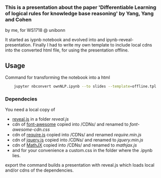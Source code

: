 ### This is a presentation about the paper 'Differentiable Learning of logical rules for knowledge base reasoning' by Yang, Yang and Cohen 
by me, for WS1718 @ unibonn

It started as iypnb notebook and evolved into and ipynb-reveal-presentation. Finally I had to write my own template to include local cdns into the converted html file, for using the presentation offline.

## Usage

Command for transforming the notebook into a html

```bash
    jupyter nbconvert ownNLP.ipynb --to slides --template=offline.tpl
```

### Dependecies

You need a local copy of 
* [reveal.js](https://github.com/hakimel/reveal.js/) in a folder *reveal.js*
* cdn of [font-awesome](https://cdnjs.cloudflare.com/ajax/libs/font-awesome/4.1.0/css/font-awesome.css) copied into /CDNs/ and renamed to *font-awesome-cdn.css*
* cdn of [require.js](https://cdnjs.cloudflare.com/ajax/libs/require.js/2.1.10/require.min.js) copied into /CDNs/ and renamed *require.min.js*
* cdn of [jquery.js](https://cdnjs.cloudflare.com/ajax/libs/jquery/2.0.3/jquery.min.js) copied into /CDNs/ and renamed to *jquery.min.js*
* cdn of [MathJX](https://cdnjs.cloudflare.com/ajax/libs/mathjax/2.7.2/MathJax.js?config=TeX-MML-AM_CHTML) copied into /CDNs/ and renamed to *mathjax.js*
* and for your convenience a custom.css in the folder where the .ipynb lies. 

export the command builds a presentation with reveal.js which loads local and/or cdns of the dependencies.

